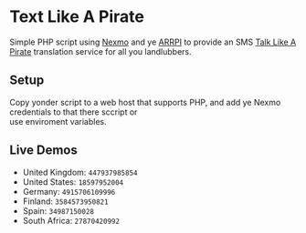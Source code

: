 # Text Like A Pirate
Simple PHP script using [Nexmo][1] and ye [ARRPI][2] to provide an SMS [Talk Like A Pirate][3] translation 
service for all you landlubbers.

## Setup
Copy yonder script to a web host that supports PHP, and add ye Nexmo credentials to that there sccript or  
use enviroment variables.

## Live Demos

* United Kingdom: `447937985854`
* United States: `18597952004`
* Germany: `4915706109996`
* Finland:  `3584573950821`
* Spain:	`34987150028`
* South Africa:	`27870420992`

[1]: http://nexmo.com
[2]: http://isithackday.com/arrpi.php
[3]: http://www.talklikeapirate.com/
